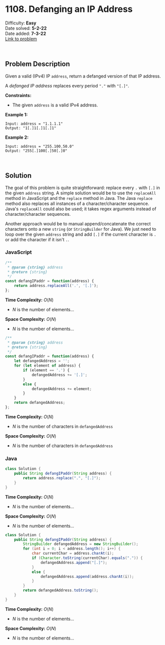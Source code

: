 # 1108. Defanging an IP Address

Difficulty: **Easy**  
Date solved: **5-2-22**  
Date added: **7-3-22**  
[Link to problem](https://leetcode.com/problems/defanging-an-ip-address/)

<br>

## Problem Description

Given a valid (IPv4) IP `address`, return a defanged version of that IP address.

A *defanged IP address* replaces every period `"."` with `"[.]"`.

**Constraints:**

- The given `address` is a valid IPv4 address.

**Example 1:**

```
Input: address = "1.1.1.1"
Output: "1[.]1[.]1[.]1"
```

**Example 2:**

```
Input: address = "255.100.50.0"
Output: "255[.]100[.]50[.]0"
```

<br>

## Solution

The goal of this problem is quite straightforward: replace every `.` with `[.]` in the given `address` string. A simple solution would be to use the `replaceAll` method in JavaScript and the `replace` method in Java. The Java `replace` method also replaces all instances of a character/character sequence. Java's `replaceAll` could also be used; it takes regex arguments instead of character/character sequences. 

Another approach would be to manual append/concatenate the correct characters onto a new `string` (or `StringBuilder` for Java). We just need to loop over the given `address` string and add `[.]` if the current character is `.` or add the character if it isn't `.`. 

### **JavaScript**

```js
/**
 * @param {string} address
 * @return {string}
 */
const defangIPaddr = function(address) {
    return address.replaceAll('.', '[.]');
};
```

**Time Complexity:** $O(N)$
- $N$ is the number of elements...

**Space Complexity:** $O(N)$
- $N$ is the number of elements...

```js
/**
 * @param {string} address
 * @return {string}
 */
const defangIPaddr = function(address) {
    let defangedAddress = '';
    for (let element of address) {
        if (element == '.') {
            defangedAddress += '[.]';
        }
        else {
            defangedAddress += element;
        }
    }
    return defangedAddress;
};
```

**Time Complexity:** $O(N)$
- $N$ is the number of characters in `defangedAddress`

**Space Complexity:** $O(N)$
- $N$ is the number of characters in `defangedAddress`

### **Java**

```java
class Solution {
    public String defangIPaddr(String address) {
        return address.replace(".", "[.]");
    }
}
```

**Time Complexity:** $O(N)$
- $N$ is the number of elements...

**Space Complexity:** $O(N)$
- $N$ is the number of elements...

```java
class Solution {
    public String defangIPaddr(String address) {
        StringBuilder defangedAddress = new StringBuilder();
        for (int i = 0; i < address.length(); i++) {
            char currentChar = address.charAt(i);
            if (Character.toString(currentChar).equals(".")) {
                defangedAddress.append("[.]");
            }
            else {
                defangedAddress.append(address.charAt(i));
            }
        }
        return defangedAddress.toString();
    }
}
```

**Time Complexity:** $O(N)$
- $N$ is the number of elements...

**Space Complexity:** $O(N)$
- $N$ is the number of elements...
